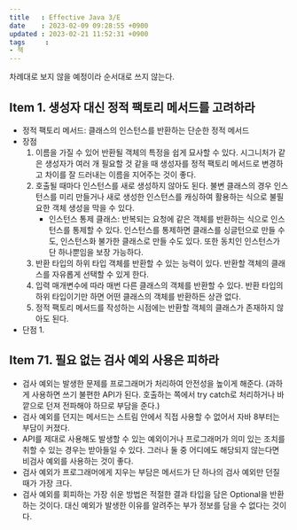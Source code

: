 ```yaml
---
title   : Effective Java 3/E
date    : 2023-02-09 09:28:55 +0900
updated : 2023-02-21 11:52:31 +0900
tags     : 
- 책
---
```

차례대로 보지 않을 예정이라 순서대로 쓰지 않는다.

## Item 1. 생성자 대신 정적 팩토리 메서드를 고려하라
- 정적 팩토리 메서드: 클래스의 인스턴스를 반환하는 단순한 정적 메서드
- 장점
	1. 이름을 가질 수 있어 반환될 객체의 특정을 쉽게 묘사할 수 있다. 시그니처가 같은 생성자가 여러 개 필요할 것 같을 때 생성자를 정적 팩토리 메서드로 변경하고 차이를 잘 드러내는 이름을 지어주는 것이 좋다.
	2. 호출될 때마다 인스턴스를 새로 생성하지 않아도 된다. 불변 클래스의 경우 인스턴스를 미리 만들거나 새로 생성한 인스턴스를 캐싱하여 활용하는 식으로 불필요한 객체 생성을 막을 수 있다.
		- 인스턴스 통제 클래스: 반복되는 요청에 같은 객체를 반환하는 식으로 인스턴스를 통제할 수 있다. 인스턴스를 통제하면 클래스를 싱글턴으로 만들 수도, 인스턴스화 불가한 클래스로 만들 수도 있다. 또한 동치인 인스턴스가 단 하나뿐임을 보장 가능하다.
	3. 반환 타입의 하위 타입 객체를 반환할 수 있는 능력이 있다. 반환할 객체의 클래스를 자유롭게 선택할 수 있게 한다.
	4. 입력 매개변수에 따라 매번 다른 클래스의 객체를 반환할 수 있다. 반환 타입의 하위 타입이기만 하면 어떤 클래스의 객체를 반환하든 상관 없다.
	5. 정적 팩토리 메서드를 작성하는 시점에는 반환할 객체의 클래스가 존재하지 않아도 된다.
- 단점
	1. 
## Item 71.  필요 없는 검사 예외 사용은 피하라
- 검사 예외는 발생한 문제를 프로그래머가 처리하여 안전성을 높이게 해준다. (과하게 사용하면 쓰기 불편한 API가 된다. 호출하는 쪽에서 try catch로 처리하거나 바깥으로 던져 전파해야 하므로 부담을 준다.)
- 검사 예외를 던지는 메서드는 스트림 안에서 직접 사용할 수 없어서 자바 8부터는 부담이 커졌다.
- API를 제대로 사용해도 발생할 수 있는 예외이거나 프로그래머가 의미 있는 조치를 취할 수 있는 경우는 받아들일 수 있다. 그러나 둘 중 어디에도 해당되지 않는다면 비검사 예외를 사용하는 것이 좋다.
- 검사 예외가 프로그래머에게 지우는 부담은 메서드가 단 하나의 검사 예외만 던질 때가 가장 크다.
- 검사 예외를 회피하는 가장 쉬운 방법은 적절한 결과 타입을 담은 Optional을 반환하는 것이다. 대신 예외가 발생한 이유를 알려주는 부가 정보를 담을 수 없다는 것이다.
